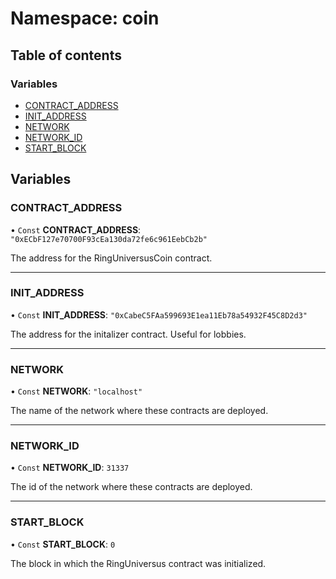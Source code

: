 # Namespace: coin

## Table of contents

### Variables

- [CONTRACT_ADDRESS](coin.md#contract_address)
- [INIT_ADDRESS](coin.md#init_address)
- [NETWORK](coin.md#network)
- [NETWORK_ID](coin.md#network_id)
- [START_BLOCK](coin.md#start_block)

## Variables

### CONTRACT_ADDRESS

• `Const` **CONTRACT_ADDRESS**: `"0xECbF127e70700F93cEa130da72fe6c961EebCb2b"`

The address for the RingUniversusCoin contract.

---

### INIT_ADDRESS

• `Const` **INIT_ADDRESS**: `"0xCabeC5FAa599693E1ea11Eb78a54932F45C8D2d3"`

The address for the initalizer contract. Useful for lobbies.

---

### NETWORK

• `Const` **NETWORK**: `"localhost"`

The name of the network where these contracts are deployed.

---

### NETWORK_ID

• `Const` **NETWORK_ID**: `31337`

The id of the network where these contracts are deployed.

---

### START_BLOCK

• `Const` **START_BLOCK**: `0`

The block in which the RingUniversus contract was initialized.
